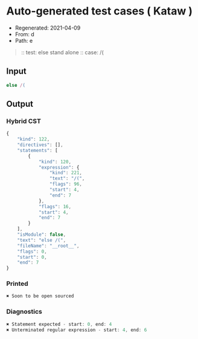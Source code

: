 # Auto-generated test cases ( Kataw )
- Regenerated: 2021-04-09
- From: d
- Path: e
> :: test: else stand alone
> :: case: /(
## Input

`````js
else /(
`````

## Output

### Hybrid CST

```javascript
{
    "kind": 122,
    "directives": [],
    "statements": [
        {
            "kind": 120,
            "expression": {
                "kind": 221,
                "text": "/(",
                "flags": 96,
                "start": 4,
                "end": 7
            },
            "flags": 16,
            "start": 4,
            "end": 7
        }
    ],
    "isModule": false,
    "text": "else /(",
    "fileName": "__root__",
    "flags": 0,
    "start": 0,
    "end": 7
}
```

### Printed

```javascript
✖ Soon to be open sourced
```

### Diagnostics

```javascript
✖ Statement expected - start: 0, end: 4
✖ Unterminated regular expression - start: 4, end: 6

```

